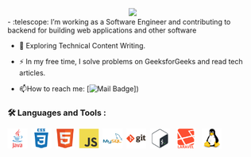 <div id="header" align="center">
  <img src="https://media.giphy.com/media/wHB67Zkr63UP7RWJsj/giphy.gif" width="100"/>
</div>
- :telescope: I’m working as a Software Engineer and contributing to  backend for building web applications and other software

- :seedling: Exploring Technical Content Writing.

- :zap: In my free time, I solve problems on GeeksforGeeks and read tech articles.

- :mailbox:How to reach me: [![Mail Badge](https://img.shields.io/badge/-bahilinnikita04@mail.ru-blue?style=flat&logo=Mail&logoColor=white)])


### :hammer_and_wrench: Languages and Tools :
<div>
  <img src="https://github.com/devicons/devicon/blob/master/icons/java/java-original-wordmark.svg" title="Java" alt="Java" width="40" height="40"/>&nbsp;
  <img src="https://github.com/devicons/devicon/blob/master/icons/css3/css3-plain-wordmark.svg"  title="CSS3" alt="CSS" width="40" height="40"/>&nbsp;
  <img src="https://github.com/devicons/devicon/blob/master/icons/html5/html5-original.svg" title="HTML5" alt="HTML" width="40" height="40"/>&nbsp;
  <img src="https://github.com/devicons/devicon/blob/master/icons/javascript/javascript-original.svg" title="JavaScript" alt="JavaScript" width="40" height="40"/>&nbsp;
  <img src="https://github.com/devicons/devicon/blob/master/icons/mysql/mysql-original-wordmark.svg" title="MySQL"  alt="MySQL" width="40" height="40"/>&nbsp;
  <img src="https://github.com/devicons/devicon/blob/master/icons/git/git-original-wordmark.svg" title="Git" alt="Git" width="40" height="40"/>&nbsp;
  <img src="https://github.com/devicons/devicon/blob/master/icons/bash/bash-original.svg" title="Bash" alt="Bash" width="40" height="40"/>  &nbsp;
  <img src="  https://github.com/devicons/devicon/blob/master/icons/laravel/laravel-plain-wordmark.svg" title="Laravel" alt="Laravel" width="40" height="40"/>  &nbsp;
  <img src="https://github.com/devicons/devicon/blob/master/icons/linux/linux-original.svg" title="linux" **alt="Linux" width="40" height="40"/>&nbsp;
</div>
